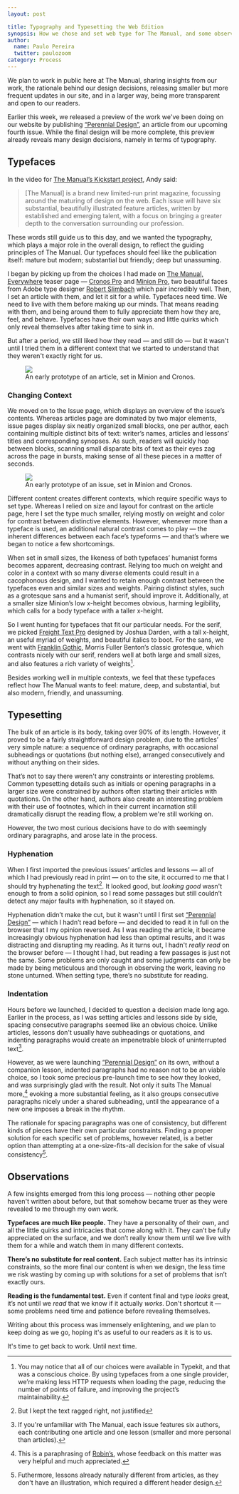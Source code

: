 ```yaml
---
layout: post

title: Typography and Typesetting the Web Edition
synopsis: How we chose and set web type for The Manual, and some observations.
author:
  name: Paulo Pereira
  twitter: paulozoom
category: Process
---
```


We plan to work in public here at The Manual, sharing insights from our work, the rationale behind our design decisions, releasing smaller but more frequent updates in our site, and in a larger way, being more transparent and open to our readers.

Earlier this week, we released a preview of the work we've been doing on our website by publishing [“Perennial Design”][perennial], an article from our upcoming fourth issue. While the final design will be more complete, this preview already reveals many design decisions, namely in terms of typography.

## Typefaces

In the video for [The Manual’s Kickstart project][kickstarter], Andy said:

> [The Manual] is a brand new limited-run print magazine, focussing around the maturing of design on the web. Each issue will have six substantial, beautifully illustrated feature articles, written by established and emerging talent, with a focus on bringing a greater depth to the conversation surrounding our profession.

These words still guide us to this day, and we wanted the typography, which plays a major role in the overall design, to reflect the guiding principles of The Manual. Our typefaces should feel like the publication itself: mature but modern; substantial but friendly; deep but unassuming.

I began by picking up from the choices I had made on [The Manual, Everywhere][everywhere] teaser page — [Cronos Pro][cronos] and [Minion Pro][minion], two beautiful faces from Adobe type designer [Robert Slimbach][slimbach] which pair incredibly well. Then, I set an article with them, and let it sit for a while. Typefaces need time. We need to live with them before making up our minds. That means reading with them, and being around them to fully appreciate them how they are, feel, and behave. Typefaces have their own ways and little quirks which only reveal themselves after taking time to sink in.

But after a period, we still liked how they read — and still do — but it wasn't until I tried them in a different context that we started to understand that they weren't exactly right for us.

<figure class="border">
<a href="/files/early-article-page.png"><img src="/files/early-article-page.png" /></a>
<figcaption>An early prototype of an article, set in Minion and Cronos.</figcaption>
</figure>

### Changing Context

We moved on to the Issue page, which displays an overview of the issue’s contents. Whereas articles page are dominated by two major elements, issue pages display six neatly organized small blocks, one per author, each containing multiple distinct bits of text: writer’s names, articles and lessons’ titles and corresponding synopses. As such, readers will quickly hop between blocks, scanning small disparate bits of text as their eyes zag across the page in bursts, making sense of all these pieces in a matter of seconds.

<figure class="border">
<a href="/files/early-issue-page.png"><img src="/files/early-issue-page.png" /></a>
<figcaption>An early prototype of an issue, set in Minion and Cronos.</figcaption>
</figure>

Different content creates different contexts, which require specific ways to set type. Whereas I relied on size and layout for contrast on the article page, here I set the type much smaller, relying mostly on weight and color for contrast between distinctive elements. However, whenever more than a typeface is used, an additional natural contrast comes to play — the inherent differences between each face’s typeforms — and that’s where we began to notice a few shortcomings.

When set in small sizes, the likeness of both typefaces’ humanist forms becomes apparent, decreasing contrast. Relying too much on weight and color in a context with so many diverse elements could result in a cacophonous design, and I wanted to retain enough contrast between the typefaces even and similar sizes and weights. Pairing distinct styles, such as a grotesque sans and a humanist serif, should improve it. Additionally, at a smaller size Minion’s low x-height becomes obvious, harming legibility, which calls for a body typeface with a taller x-height.

So I went hunting for typefaces that fit our particular needs. For the serif, we picked [Freight Text Pro][freight-text] designed by Joshua Darden, with a tall x-height, an useful myriad of weights, and beautiful italics to boot. For the sans, we went with [Franklin Gothic][franklin-gothic], Morris Fuller Benton’s classic grotesque, which contrasts nicely with our serif, renders well at both large and small sizes, and also features a rich variety of weights[^typekit].

Besides working well in multiple contexts, we feel that these typefaces reflect how The Manual wants to feel: mature, deep, and substantial, but also modern, friendly, and unassuming.

## Typesetting

The bulk of an article is its body, taking over 90% of its length. However, it proved to be a fairly straightforward design problem, due to the articles’ very simple nature: a sequence of ordinary paragraphs, with occasional subheadings or quotations (but nothing else), arranged consecutively and without anything on their sides.

That’s not to say there weren't any constraints or interesting problems. Common typesetting details such as initials or opening paragraphs in a larger size were constrained by authors often starting their articles with quotations. On the other hand, authors also create an interesting problem with their use of footnotes, which in their current incarnation still dramatically disrupt the reading flow, a problem we're still working on.

However, the two most curious decisions have to do with seemingly ordinary paragraphs, and arose late in the process.

### Hyphenation

When I first imported the previous issues’ articles and lessons — all of which I had previously read in print — on to the site, it occurred to me that I should try hyphenating the text[^ragged]. It looked good, but _looking good_ wasn't enough to from a solid opinion, so I read some passages but still couldn’t detect any major faults with hyphenation, so it stayed on.

Hyphenation didn’t make the cut, but it wasn't until I first set [“Perennial Design”][perennial] — which I hadn’t read before — and decided to read it in full on the browser that I my opinion reversed. As I was reading the article, it became increasingly obvious hyphenation had less than optimal results, and it was distracting and disrupting my reading. As it turns out, I hadn't _really read_ on the browser before — I thought I had, but reading a few passages is just not the same. Some problems are only caught and some judgments can only be made by being meticulous and thorough in observing the work, leaving no stone unturned. When setting type, there’s no substitute for reading.

### Indentation

Hours before we launched, I decided to question a decision made long ago. Earlier in the process, as I was setting articles and lessons side by side, spacing consecutive paragraphs seemed like an obvious choice. Unlike articles, lessons don't usually have subheadings or quotations, and indenting paragraphs would create an impenetrable block of uninterrupted text[^lessons]. 

However, as we were launching [“Perennial Design”][perennial] on its own, without a companion lesson, indented paragraphs had no reason not to be an viable choice, so I took some precious pre-launch time to see how they looked, and was surprisingly glad with the result. Not only it suits The Manual more,[^robin] evoking a more substantial feeling, as it also groups consecutive paragraphs nicely under a shared subheading, until the appearance of a new one imposes a break in the rhythm.

The rationale for spacing paragraphs was one of consistency, but  different kinds of pieces have their own particular constraints. Finding a proper solution for each specific set of problems, however related, is a better option than attempting at a one-size-fits-all decision for the sake of visual consistency[^lesson-header].

## Observations

A few insights emerged from this long process — nothing other people haven't written about before, but that somehow became truer as they were revealed to me through my own work. 

**Typefaces are much like people.** They have a personality of their own, and all the little quirks and intricacies that come along with it. They can’t be fully appreciated on the surface, and we don’t really know them until we live with them for a while and watch them in many different contexts.

**There’s no substitute for real content.** Each subject matter has its intrinsic constraints, so the more final our content is when we design, the less time we risk wasting by coming up with solutions for a set of problems that isn’t exactly ours.

**Reading is the fundamental test.** Even if content final and type _looks_ great, it’s not until we _read_ that we know if it actually _works_. Don't shortcut it — some problems need time and patience before revealing themselves.

Writing about this process was immensely enlightening, and we plan to keep doing as we go, hoping it's as useful to our readers as it is to us.

It's time to get back to work. Until next time.

[^typekit]: You may notice that all of our choices were available in Typekit, and that was a conscious choice. By using typefaces from a one single provider, we’re making less HTTP requests when loading the page, reducing the number of points of failure, and improving the project’s maintainability.

[^ragged]: But I kept the text ragged right, not justified

[^lessons]: If you're unfamiliar with The Manual, each issue features six authors, each contributing one article and one lesson (smaller and more personal than articles).

[^lesson-header]: Futhermore, lessons already naturally different from articles, as they don't have an illustration, which required a different header design.

[^robin]: This is a paraphrasing of [Robin’s](https://twitter.com/robinrendle), whose feedback on this matter was very helpful and much appreciated.

[perennial]: http://alwaysreadthemanual.com/issues/4/wilson-miner/article
[kickstarter]: http://www.kickstarter.com/projects/goodonpaper/the-manual
[everywhere]: http://everywhere.alwaysreadthemanual.com
[cronos]: https://typekit.com/fonts/cronos-pro
[minion]: https://typekit.com/fonts/minion-pro
[slimbach]: http://en.wikipedia.org/wiki/Robert_Slimbach
[freight-text]: https://typekit.com/fonts/freight-text-pro
[franklin-gothic]: https://typekit.com/fonts/franklin-gothic-urw